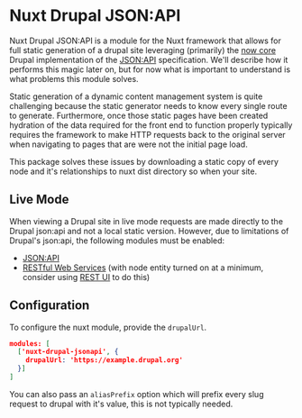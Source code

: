 # Nuxt Drupal JSON:API

Nuxt Drupal JSON:API is a module for the Nuxt framework that allows for full
static generation of a drupal site leveraging (primarily) the [now core](https://dri.es/jsonapi-lands-in-drupal-core) Drupal
implementation of the [JSON:API](https://jsonapi.org/) specification. We'll
describe how it performs this magic later on, but for now what is important to
understand is what problems this module solves.

Static generation of a dynamic content management system is quite challenging
because the static generator needs to know every single route to generate.
Furthermore, once those static pages have been created hydration of the data
required for the front end to function properly typically requires the framework
to make HTTP requests back to the original server when navigating to pages that
are were not the initial page load.

This package solves these issues by downloading a static copy of every node and
it's relationships to nuxt dist directory so when your site.

## Live Mode

When viewing a Drupal site in live mode requests are made directly to the Drupal
json:api and not a local static version. However, due to limitations of Drupal's
json:api, the following modules must be enabled:

- [JSON:API](https://www.drupal.org/project/jsonapi)
- [RESTful Web Services](https://www.drupal.org/docs/8/core/modules/rest/overview) (with node entity turned on at a minimum, consider using [REST UI](https://www.drupal.org/project/restui) to do this)

## Configuration

To configure the nuxt module, provide the `drupalUrl`.

```json
modules: [
  ['nuxt-drupal-jsonapi', {
    drupalUrl: 'https://example.drupal.org'
  }]
]
```

You can also pass an `aliasPrefix` option which will prefix every slug request
to drupal with it's value, this is not typically needed.
